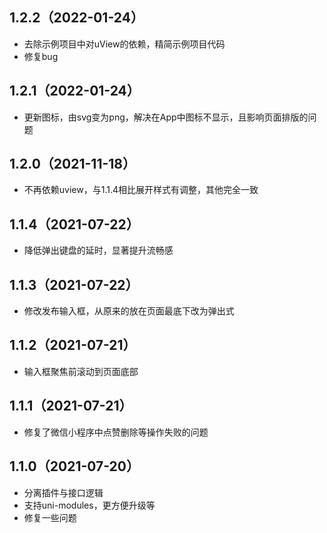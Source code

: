 ## 1.2.2（2022-01-24）
* 去除示例项目中对uView的依赖，精简示例项目代码
* 修复bug
## 1.2.1（2022-01-24）
* 更新图标，由svg变为png，解决在App中图标不显示，且影响页面排版的问题
## 1.2.0（2021-11-18）
* 不再依赖uview，与1.1.4相比展开样式有调整，其他完全一致
## 1.1.4（2021-07-22）
* 降低弹出键盘的延时，显著提升流畅感
## 1.1.3（2021-07-22）
* 修改发布输入框，从原来的放在页面最底下改为弹出式
## 1.1.2（2021-07-21）
* 输入框聚焦前滚动到页面底部
## 1.1.1（2021-07-21）
* 修复了微信小程序中点赞删除等操作失败的问题
## 1.1.0（2021-07-20）
* 分离插件与接口逻辑
* 支持uni-modules，更方便升级等
* 修复一些问题
